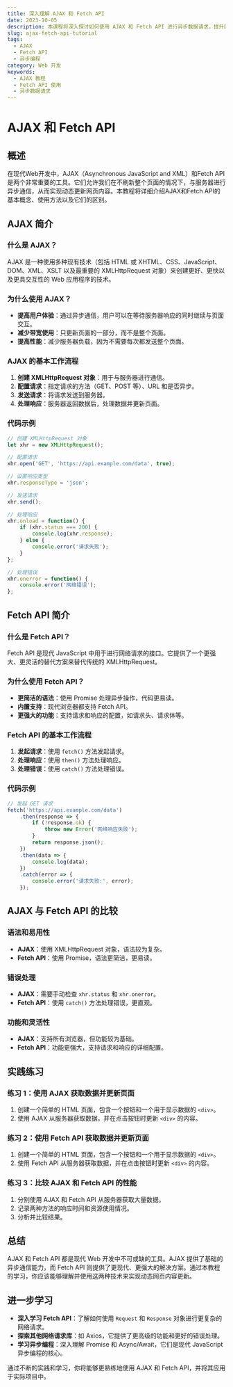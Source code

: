 ```yaml
---
title: 深入理解 AJAX 和 Fetch API
date: 2023-10-05
description: 本课程将深入探讨如何使用 AJAX 和 Fetch API 进行异步数据请求，提升网页的交互性和性能。
slug: ajax-fetch-api-tutorial
tags:
  - AJAX
  - Fetch API
  - 异步编程
category: Web 开发
keywords:
  - AJAX 教程
  - Fetch API 使用
  - 异步数据请求
---
```


# AJAX 和 Fetch API

## 概述

在现代Web开发中，AJAX（Asynchronous JavaScript and XML）和Fetch API是两个非常重要的工具。它们允许我们在不刷新整个页面的情况下，与服务器进行异步通信，从而实现动态更新网页内容。本教程将详细介绍AJAX和Fetch API的基本概念、使用方法以及它们的区别。

## AJAX 简介

### 什么是 AJAX？

AJAX 是一种使用多种现有技术（包括 HTML 或 XHTML、CSS、JavaScript、DOM、XML、XSLT 以及最重要的 XMLHttpRequest 对象）来创建更好、更快以及更具交互性的 Web 应用程序的技术。

### 为什么使用 AJAX？

- **提高用户体验**：通过异步通信，用户可以在等待服务器响应的同时继续与页面交互。
- **减少带宽使用**：只更新页面的一部分，而不是整个页面。
- **提高性能**：减少服务器负载，因为不需要每次都发送整个页面。

### AJAX 的基本工作流程

1. **创建 XMLHttpRequest 对象**：用于与服务器进行通信。
2. **配置请求**：指定请求的方法（GET、POST 等）、URL 和是否异步。
3. **发送请求**：将请求发送到服务器。
4. **处理响应**：服务器返回数据后，处理数据并更新页面。

### 代码示例

```javascript
// 创建 XMLHttpRequest 对象
let xhr = new XMLHttpRequest();

// 配置请求
xhr.open('GET', 'https://api.example.com/data', true);

// 设置响应类型
xhr.responseType = 'json';

// 发送请求
xhr.send();

// 处理响应
xhr.onload = function() {
    if (xhr.status === 200) {
        console.log(xhr.response);
    } else {
        console.error('请求失败');
    }
};

// 处理错误
xhr.onerror = function() {
    console.error('网络错误');
};
```

## Fetch API 简介

### 什么是 Fetch API？

Fetch API 是现代 JavaScript 中用于进行网络请求的接口。它提供了一个更强大、更灵活的替代方案来替代传统的 XMLHttpRequest。

### 为什么使用 Fetch API？

- **更简洁的语法**：使用 Promise 处理异步操作，代码更易读。
- **内置支持**：现代浏览器都支持 Fetch API。
- **更强大的功能**：支持请求和响应的配置，如请求头、请求体等。

### Fetch API 的基本工作流程

1. **发起请求**：使用 `fetch()` 方法发起请求。
2. **处理响应**：使用 `then()` 方法处理响应。
3. **处理错误**：使用 `catch()` 方法处理错误。

### 代码示例

```javascript
// 发起 GET 请求
fetch('https://api.example.com/data')
    .then(response => {
        if (!response.ok) {
            throw new Error('网络响应失败');
        }
        return response.json();
    })
    .then(data => {
        console.log(data);
    })
    .catch(error => {
        console.error('请求失败:', error);
    });
```

## AJAX 与 Fetch API 的比较

### 语法和易用性

- **AJAX**：使用 XMLHttpRequest 对象，语法较为复杂。
- **Fetch API**：使用 Promise，语法更简洁，更易读。

### 错误处理

- **AJAX**：需要手动检查 `xhr.status` 和 `xhr.onerror`。
- **Fetch API**：使用 `catch()` 方法处理错误，更直观。

### 功能和灵活性

- **AJAX**：支持所有浏览器，但功能较为基础。
- **Fetch API**：功能更强大，支持请求和响应的详细配置。

## 实践练习

### 练习 1：使用 AJAX 获取数据并更新页面

1. 创建一个简单的 HTML 页面，包含一个按钮和一个用于显示数据的 `<div>`。
2. 使用 AJAX 从服务器获取数据，并在点击按钮时更新 `<div>` 的内容。

### 练习 2：使用 Fetch API 获取数据并更新页面

1. 创建一个简单的 HTML 页面，包含一个按钮和一个用于显示数据的 `<div>`。
2. 使用 Fetch API 从服务器获取数据，并在点击按钮时更新 `<div>` 的内容。

### 练习 3：比较 AJAX 和 Fetch API 的性能

1. 分别使用 AJAX 和 Fetch API 从服务器获取大量数据。
2. 记录两种方法的响应时间和资源使用情况。
3. 分析并比较结果。

## 总结

AJAX 和 Fetch API 都是现代 Web 开发中不可或缺的工具。AJAX 提供了基础的异步通信能力，而 Fetch API 则提供了更现代、更强大的解决方案。通过本教程的学习，你应该能够理解并使用这两种技术来实现动态网页内容更新。

## 进一步学习

- **深入学习 Fetch API**：了解如何使用 `Request` 和 `Response` 对象进行更复杂的网络请求。
- **探索其他网络请求库**：如 Axios，它提供了更高级的功能和更好的错误处理。
- **学习异步编程**：深入理解 Promise 和 Async/Await，它们是现代 JavaScript 异步编程的核心。

通过不断的实践和学习，你将能够更熟练地使用 AJAX 和 Fetch API，并将其应用于实际项目中。
